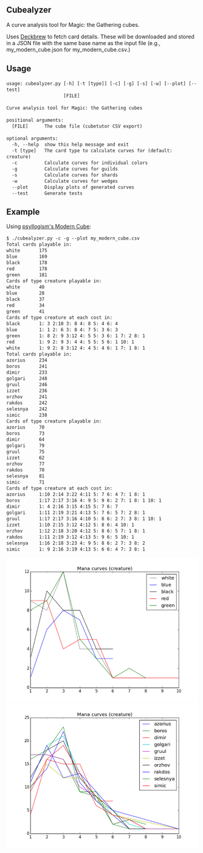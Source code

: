 ## Cubealyzer

A curve analysis tool for Magic: the Gathering cubes.

Uses [Deckbrew](https://deckbrew.com/api/) to fetch card details. These will be downloaded and stored in a JSON file with the same base name as the input file (e.g., my_modern_cube.json for my_modern_cube.csv.)

## Usage
```
usage: cubealyzer.py [-h] [-t [type]] [-c] [-g] [-s] [-w] [--plot] [--test]
                     [FILE]

Curve analysis tool for Magic: the Gathering cubes

positional arguments:
  [FILE]      The cube file (cubetutor CSV export)

optional arguments:
  -h, --help  show this help message and exit
  -t [type]   The card type to calculate curves for (default: creature)
  -c          Calculate curves for individual colors
  -g          Calculate curves for guilds
  -s          Calculate curves for shards
  -w          Calculate curves for wedges
  --plot      Display plots of generated curves
  --test      Generate tests
```

## Example

Using [psyllogism's Modern Cube](http://www.cubetutor.com/viewcube/75206):

```
$ ./cubealyzer.py -c -g --plot my_modern_cube.csv
Total cards playable in:
white       175
blue        169
black       178
red         178
green       181
Cards of type creature playable in:
white       40
blue        28
black       37
red         34
green       41
Cards of type creature at each cost in:
black       1: 3 2:10 3: 8 4: 8 5: 4 6: 4 
blue        1: 1 2: 6 3: 8 4: 7 5: 3 6: 3 
green       1: 8 2: 9 3:12 4: 5 5: 3 6: 1 7: 2 8: 1 
red         1: 9 2: 9 3: 4 4: 5 5: 5 6: 1 10: 1 
white       1: 9 2: 8 3:12 4: 4 5: 4 6: 1 7: 1 8: 1 
Total cards playable in:
azorius     234
boros       241
dimir       233
golgari     248
gruul       246
izzet       236
orzhov      241
rakdos      242
selesnya    242
simic       238
Cards of type creature playable in:
azorius     70
boros       73
dimir       64
golgari     79
gruul       75
izzet       62
orzhov      77
rakdos      70
selesnya    81
simic       71
Cards of type creature at each cost in:
azorius     1:10 2:14 3:22 4:11 5: 7 6: 4 7: 1 8: 1 
boros       1:17 2:17 3:16 4: 9 5: 9 6: 2 7: 1 8: 1 10: 1 
dimir       1: 4 2:16 3:15 4:15 5: 7 6: 7 
golgari     1:11 2:19 3:21 4:13 5: 7 6: 5 7: 2 8: 1 
gruul       1:17 2:17 3:16 4:10 5: 8 6: 2 7: 3 8: 1 10: 1 
izzet       1:10 2:15 3:12 4:12 5: 8 6: 4 10: 1 
orzhov      1:12 2:18 3:20 4:12 5: 8 6: 5 7: 1 8: 1 
rakdos      1:11 2:19 3:12 4:13 5: 9 6: 5 10: 1 
selesnya    1:16 2:18 3:23 4: 9 5: 8 6: 2 7: 3 8: 2 
simic       1: 9 2:16 3:19 4:13 5: 6 6: 4 7: 3 8: 1 
```

![Color curves example](images/color_curves_example.png)
![Guild curves example](images/guild_curves_example.png)
